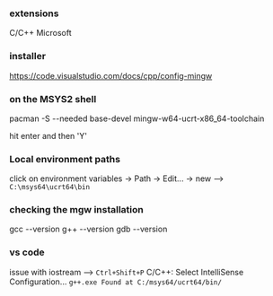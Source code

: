 ### extensions
C/C++ Microsoft

### installer
https://code.visualstudio.com/docs/cpp/config-mingw

###  on the MSYS2 shell
pacman -S --needed base-devel mingw-w64-ucrt-x86_64-toolchain

hit enter and then 'Y'

### Local environment paths
click on environment variables -> Path -> Edit... -> new --> `C:\msys64\ucrt64\bin`


### checking the mgw installation
gcc --version
g++ --version
gdb --version

### vs code
issue with iostream --> `Ctrl+Shift+P` 
C/C++: Select IntelliSense Configuration...
` g++.exe Found at C:/msys64/ucrt64/bin/ `